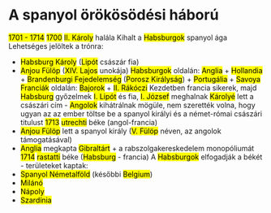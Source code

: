 # A spanyol örökösödési háború
<mark class="hltr-orange">1701 - 1714</mark>
<mark class="hltr-orange">1700</mark> <mark class="hltr-cyan">II. Károly</mark> halála
Kihalt a <mark class="hltr-cyan">Habsburgok</mark> spanyol ága
Lehetséges jelöltek a trónra:
- <mark class="hltr-cyan">Habsburg Károly</mark> (<mark class="hltr-cyan">Lipót</mark> császár fia)
- <mark class="hltr-cyan">Anjou Fülöp</mark> (<mark class="hltr-cyan">XIV. Lajos</mark> unokája)
<mark class="hltr-cyan">Habsburgok</mark> oldalán: <mark class="hltr-green">Anglia</mark> + <mark class="hltr-green">Hollandia</mark> + <mark class="hltr-green">Brandenburgi Fejedelemség</mark> (<mark class="hltr-green">Porosz Királyság</mark>) + <mark class="hltr-green">Portugália</mark> + <mark class="hltr-green">Savoya</mark>
<mark class="hltr-green">Franciák</mark> oldalán: <mark class="hltr-green">Bajorok</mark> + <mark class="hltr-cyan">II. Rákóczi</mark>
Kezdetben francia sikerek, majd <mark class="hltr-cyan">Habsburg</mark> győzelmek
<mark class="hltr-cyan">I. Lipót</mark> és fia, <mark class="hltr-cyan">I. József</mark> meghalnak
<mark class="hltr-cyan">Károlyé</mark> lett a császári cím - <mark class="hltr-green">Angolok</mark> kihátrálnak mögüle, nem szerették volna, hogy ugyan az az ember töltse be a spanyol királyi és a német-római császári titulust
<mark class="hltr-orange">1713</mark> <mark class="hltr-green">utrechti</mark> béke (angol-francia)
- <mark class="hltr-cyan">Anjou Fülöp</mark> lett a spanyol király (<mark class="hltr-cyan">V. Fülöp</mark> néven, az angolok támogatásával)
- <mark class="hltr-green">Anglia</mark> megkapta <mark class="hltr-green">Gibraltárt</mark> + a rabszolgakereskedelem monopóliumát
<mark class="hltr-orange">1714</mark> <mark class="hltr-green">rastatti</mark> béke (<mark class="hltr-cyan">Habsburg</mark> - francia)
A <mark class="hltr-cyan">Habsburgok</mark> elfogadják a békét - területeket kaptak:
- <mark class="hltr-green">Spanyol Németalföld</mark> (későbbi <mark class="hltr-green">Belgium</mark>)
- <mark class="hltr-green">Milánó</mark>
- <mark class="hltr-green">Nápoly</mark>
- <mark class="hltr-green">Szardínia</mark>
